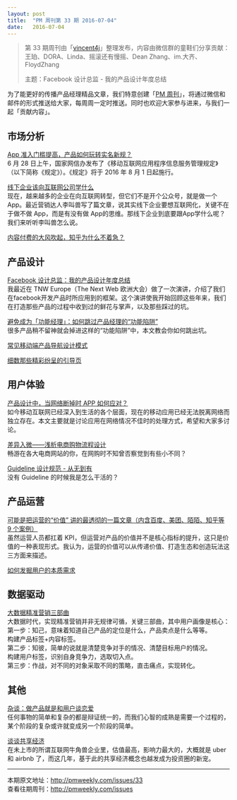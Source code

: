 ```yaml
---
layout: post
title:  "PM 周刊第 33 期 2016-07-04"
date:   2016-07-04
---
```


> 第 33 期周刊由「[vincent4j](http://pmweekly.com/contributors#vincent4j)」整理发布，内容由微信群的童鞋们分享贡献：王珀、DORA、Linda、摇滚还有慢摇、Dean Zhang、im.大齐、FloydZhang  
> 
> 主题：Facebook 设计总监 - 我的产品设计年度总结  

为了能更好的传播产品经理精品文章，我们特意创建「[PM 周刊](http://pmweekly.com/)」，将通过微信和邮件的形式推送给大家，每周周一定时推送。同时也欢迎大家参与进来，与我们一起「贡献内容」。 

## 市场分析

[App 准入门槛提高，产品如何玩转实名新规？](http://mp.weixin.qq.com/s?__biz=MjM5NDEwMjg2MA==&mid=2650905064&idx=1&sn=b2eb39b31aeaabc9ad54d788dd07b28c&scene=23&srcid=0630gFYSnJPPTBLsSdtmcing#rd)   
6 月 28 日上午，国家网信办发布了《移动互联网应用程序信息服务管理规定》（以下简称《规定》）。《规定》将于 2016 年 8 月 1 日起施行。  

[线下企业该向互联网公司学什么](http://mp.weixin.qq.com/s?__biz=MzAxMzc5NDAyMw==&mid=2650509961&idx=1&sn=d8db9500b856af3c6aeb7119aa10a613&scene=23&srcid=0628CtKN4sjQRcE7MwKBY7rN#rd)   
现在，越来越多的企业在向互联网转型，但它们不是开个公众号，就是做一个 App。最近营销达人李叫兽写了篇文章，说其实线下企业要想互联网化，关键不在于做不做 App，而是有没有做 App的思维。那线下企业到底要跟App学什么呢？我们来听听李叫兽怎么说。   

[内容付费的大风吹起，知乎为什么不着急？](http://mp.weixin.qq.com/s?__biz=MTMwNDMwODQ0MQ==&mid=2652841382&idx=1&sn=3e495222127881475178d36c1d5974d6&scene=23&srcid=0630kSN5735j2OB43RCpWs5R#rd)  

## 产品设计

[Facebook 设计总监：我的产品设计年度总结](http://mp.weixin.qq.com/s?__biz=MzA3MTY0ODY1OQ==&mid=2649775440&idx=1&sn=ae505661288462fc34ba72433d83628d&scene=23&srcid=0704xbMHxT3P38Qx7SeazJoW#rd)  
我最近在 TNW Europe（The Next Web 欧洲大会）做了一次演讲，介绍了我们在facebook开发产品时所应用到的框架。这个演讲使我开始回顾这些年来，我们在打造那些产品的过程中收到过的鲜花与掌声，以及那些踩过的坑。   

[避免成为「功能经理」：如何跳过产品经理的“功能陷阱”](http://mp.weixin.qq.com/s?__biz=MjM5OTEwNjI2MA==&mid=2651731618&idx=1&sn=9aa7e4f0e7b9db84e6467be81d13d3d7&scene=23&srcid=0627gAqcps4f2B6S83hzW3dM#rd)   
很多产品稍不留神就会掉进这样的“功能陷阱”中，本文教会你如何跳出坑。  

[常见移动端产品导航设计模式](http://mp.weixin.qq.com/s?__biz=MzAxMzc5NDAyMw==&mid=2650509981&idx=1&sn=1dad0ff66a1418346fc3e48e089ff6c3&scene=23&srcid=0704Fm13Zg6umkJv52myJtza#rd)   

[细数那些精彩纷呈的引导页](https://isux.tencent.com/thinking-about-walkthrough.html)   

## 用户体验

[产品设计中，当网络断掉时 APP 如何应对？](http://mp.weixin.qq.com/s?__biz=MzAxMzc5NDAyMw==&mid=2650509973&idx=1&sn=2bbb61ea675a3b9c8f638b4fa14ec113&scene=23&srcid=0701nJ7uoicnmB45klYDjJkm#rd)   
如今移动互联网已经深入到生活的各个层面，现在的移动应用已经无法脱离网络而独立存在。本文主要就是讨论应用在网络情况不佳时的处理方式，希望和大家多讨论。   

[差异入微——浅析电商购物流程设计](http://cdc.tencent.com/2012/09/15/%E5%B7%AE%E5%BC%82%E5%85%A5%E5%BE%AE-%E6%B5%85%E6%9E%90%E7%94%B5%E5%95%86%E8%B4%AD%E7%89%A9%E6%B5%81%E7%A8%8B%E8%AE%BE%E8%AE%A1/)  
畅游在各大电商网站的你，在网购时不知曾否察觉到有些小不同？   

[Guideline 设计规范 - 从无到有](https://zhuanlan.zhihu.com/p/20046832)   
没有 Guideline 的时候我是怎么干活的？   


## 产品运营

[可能是把运营的“价值” 讲的最透彻的一篇文章（内含百度、美团、陌陌、知乎等 9 个案例）](http://mp.weixin.qq.com/s?__biz=MjM5NjAyMzcyMA==&mid=2659990436&idx=1&sn=473f5f410d9a7c1ac8583716bcfffe57&scene=23&srcid=0628HFWJEANV59VaQxyZ9LqF#rd)   
虽然运营人员都扛着 KPI，但运营对产品的价值并不是核心指标的提升，这只是价值的一种表现形式。我认为，运营的价值可以从传递价值、打造生态和创造玩法这三方面来描述。   

[如何发掘用户的本质需求](http://mp.weixin.qq.com/s?__biz=MzAxMzc5NDAyMw==&mid=2650509966&idx=1&sn=1c7e8d79e95491e0de48d12be68001f4&scene=23&srcid=0629C9lgIKtYCCNZXxXROdsi#rd)     

## 数据驱动 

[大数据精准营销三部曲](http://mp.weixin.qq.com/s?__biz=MjM5MjAxMDM4MA==&mid=2651885851&idx=1&sn=94d31ae869a89285c5d4047d4968e777&scene=23&srcid=0629LiszPtrbWAAAD517MqpS#rd)  
大数据时代，实现精准营销并非无规律可循，关键三部曲，其中用户画像是核心：    
第一步：知己，意味着知道自己产品的定位是什么，产品卖点是什么等等。   
构建产品标签+内容标签。   
第二步：知彼，简单的说就是清楚竞争对手的情况、清楚目标用户的情况。   
构建用户标签，识别自身竞争力，选取切入点。   
第三步：作战，对不同的对象采取不同的策略，直击痛点，实现转化。   

## 其他

[杂谈：做产品就是和用户谈恋爱](http://mp.weixin.qq.com/s?__biz=MzAxMzc5NDAyMw==&mid=2650509970&idx=1&sn=54f8977d70fd79fe702a60d242173875&scene=23&srcid=0630Q64xjLHl8HQGTfdueKkH#rd)   
任何事物的简单和复杂的都是辩证统一的，而我们心智的成熟是需要一个过程的，某个阶段的复杂或许就变成另一个阶段的简单。  

[谈谈共享经济](http://mp.weixin.qq.com/s?__biz=MzI0MjA1Mjg2Ng==&mid=2649866863&idx=1&sn=ac9e2e9cdfc2386b914603814f5e4d15&scene=23&srcid=0630LrwzvqYDGwBdL81FI5AC#rd)  
在未上市的所谓互联网牛角兽企业里，估值最高，影响力最大的，大概就是 uber 和 airbnb 了，而这几年，基于此的共享经济概念也越发成为投资圈的新宠。   

---
本期原文地址：<http://pmweekly.com/issues/33>     
查看往期周刊：<http://pmweekly.com/issues>     